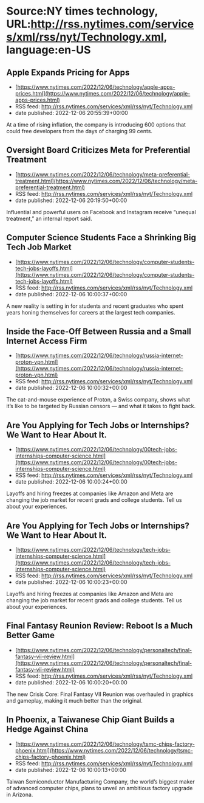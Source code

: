 # Source:NY times technology, URL:http://rss.nytimes.com/services/xml/rss/nyt/Technology.xml, language:en-US

## Apple Expands Pricing for Apps
 - [https://www.nytimes.com/2022/12/06/technology/apple-apps-prices.html](https://www.nytimes.com/2022/12/06/technology/apple-apps-prices.html)
 - RSS feed: http://rss.nytimes.com/services/xml/rss/nyt/Technology.xml
 - date published: 2022-12-06 20:55:39+00:00

At a time of rising inflation, the company is introducing 600 options that could free developers from the days of charging 99 cents.

## Oversight Board Criticizes Meta for Preferential Treatment
 - [https://www.nytimes.com/2022/12/06/technology/meta-preferential-treatment.html](https://www.nytimes.com/2022/12/06/technology/meta-preferential-treatment.html)
 - RSS feed: http://rss.nytimes.com/services/xml/rss/nyt/Technology.xml
 - date published: 2022-12-06 20:19:50+00:00

Influential and powerful users on Facebook and Instagram receive “unequal treatment,” an internal report said.

## Computer Science Students Face a Shrinking Big Tech Job Market
 - [https://www.nytimes.com/2022/12/06/technology/computer-students-tech-jobs-layoffs.html](https://www.nytimes.com/2022/12/06/technology/computer-students-tech-jobs-layoffs.html)
 - RSS feed: http://rss.nytimes.com/services/xml/rss/nyt/Technology.xml
 - date published: 2022-12-06 10:00:37+00:00

A new reality is setting in for students and recent graduates who spent years honing themselves for careers at the largest tech companies.

## Inside the Face-Off Between Russia and a Small Internet Access Firm
 - [https://www.nytimes.com/2022/12/06/technology/russia-internet-proton-vpn.html](https://www.nytimes.com/2022/12/06/technology/russia-internet-proton-vpn.html)
 - RSS feed: http://rss.nytimes.com/services/xml/rss/nyt/Technology.xml
 - date published: 2022-12-06 10:00:32+00:00

The cat-and-mouse experience of Proton, a Swiss company, shows what it’s like to be targeted by Russian censors — and what it takes to fight back.

## Are You Applying for Tech Jobs or Internships? We Want to Hear About It.
 - [https://www.nytimes.com/2022/12/06/technology/00tech-jobs-internships-computer-science.html](https://www.nytimes.com/2022/12/06/technology/00tech-jobs-internships-computer-science.html)
 - RSS feed: http://rss.nytimes.com/services/xml/rss/nyt/Technology.xml
 - date published: 2022-12-06 10:00:24+00:00

Layoffs and hiring freezes at companies like Amazon and Meta are changing the job market for recent grads and college students. Tell us about your experiences.

## Are You Applying for Tech Jobs or Internships? We Want to Hear About It.
 - [https://www.nytimes.com/2022/12/06/technology/tech-jobs-internships-computer-science.html](https://www.nytimes.com/2022/12/06/technology/tech-jobs-internships-computer-science.html)
 - RSS feed: http://rss.nytimes.com/services/xml/rss/nyt/Technology.xml
 - date published: 2022-12-06 10:00:23+00:00

Layoffs and hiring freezes at companies like Amazon and Meta are changing the job market for recent grads and college students. Tell us about your experiences.

## Final Fantasy Reunion Review: Reboot Is a Much Better Game
 - [https://www.nytimes.com/2022/12/06/technology/personaltech/final-fantasy-vii-review.html](https://www.nytimes.com/2022/12/06/technology/personaltech/final-fantasy-vii-review.html)
 - RSS feed: http://rss.nytimes.com/services/xml/rss/nyt/Technology.xml
 - date published: 2022-12-06 10:00:20+00:00

The new Crisis Core: Final Fantasy VII Reunion was overhauled in graphics and gameplay, making it much better than the original.

## In Phoenix, a Taiwanese Chip Giant Builds a Hedge Against China
 - [https://www.nytimes.com/2022/12/06/technology/tsmc-chips-factory-phoenix.html](https://www.nytimes.com/2022/12/06/technology/tsmc-chips-factory-phoenix.html)
 - RSS feed: http://rss.nytimes.com/services/xml/rss/nyt/Technology.xml
 - date published: 2022-12-06 10:00:13+00:00

Taiwan Semiconductor Manufacturing Company, the world’s biggest maker of advanced computer chips, plans to unveil an ambitious factory upgrade in Arizona.

